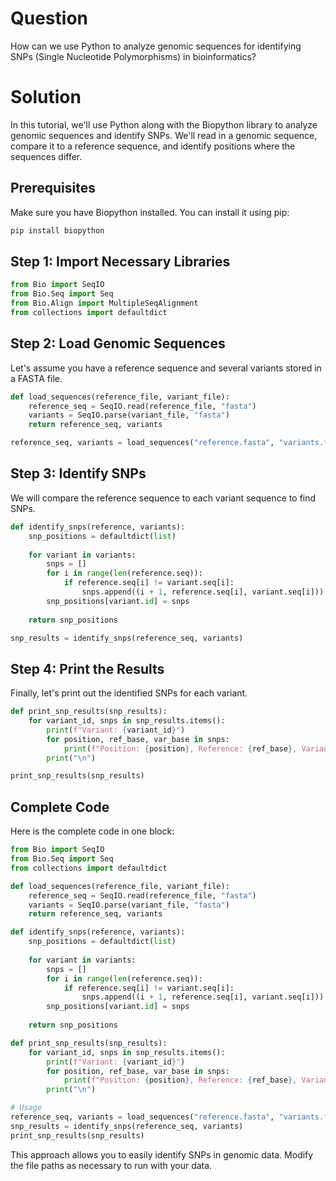 # Question
How can we use Python to analyze genomic sequences for identifying SNPs (Single Nucleotide Polymorphisms) in bioinformatics?

# Solution

In this tutorial, we'll use Python along with the Biopython library to analyze genomic sequences and identify SNPs. We'll read in a genomic sequence, compare it to a reference sequence, and identify positions where the sequences differ.

## Prerequisites
Make sure you have Biopython installed. You can install it using pip:

```bash
pip install biopython
```

## Step 1: Import Necessary Libraries

```python
from Bio import SeqIO
from Bio.Seq import Seq
from Bio.Align import MultipleSeqAlignment
from collections import defaultdict
```

## Step 2: Load Genomic Sequences

Let's assume you have a reference sequence and several variants stored in a FASTA file. 

```python
def load_sequences(reference_file, variant_file):
    reference_seq = SeqIO.read(reference_file, "fasta")
    variants = SeqIO.parse(variant_file, "fasta")
    return reference_seq, variants

reference_seq, variants = load_sequences("reference.fasta", "variants.fasta")
```

## Step 3: Identify SNPs

We will compare the reference sequence to each variant sequence to find SNPs.

```python
def identify_snps(reference, variants):
    snp_positions = defaultdict(list)
    
    for variant in variants:
        snps = []
        for i in range(len(reference.seq)):
            if reference.seq[i] != variant.seq[i]:
                snps.append((i + 1, reference.seq[i], variant.seq[i]))  # Store position, ref, and variant
        snp_positions[variant.id] = snps
    
    return snp_positions

snp_results = identify_snps(reference_seq, variants)
```

## Step 4: Print the Results

Finally, let's print out the identified SNPs for each variant.

```python
def print_snp_results(snp_results):
    for variant_id, snps in snp_results.items():
        print(f"Variant: {variant_id}")
        for position, ref_base, var_base in snps:
            print(f"Position: {position}, Reference: {ref_base}, Variant: {var_base}")
        print("\n")

print_snp_results(snp_results)
```

## Complete Code

Here is the complete code in one block:

```python
from Bio import SeqIO
from Bio.Seq import Seq
from collections import defaultdict

def load_sequences(reference_file, variant_file):
    reference_seq = SeqIO.read(reference_file, "fasta")
    variants = SeqIO.parse(variant_file, "fasta")
    return reference_seq, variants

def identify_snps(reference, variants):
    snp_positions = defaultdict(list)
    
    for variant in variants:
        snps = []
        for i in range(len(reference.seq)):
            if reference.seq[i] != variant.seq[i]:
                snps.append((i + 1, reference.seq[i], variant.seq[i]))  # Store position, ref, and variant
        snp_positions[variant.id] = snps
    
    return snp_positions

def print_snp_results(snp_results):
    for variant_id, snps in snp_results.items():
        print(f"Variant: {variant_id}")
        for position, ref_base, var_base in snps:
            print(f"Position: {position}, Reference: {ref_base}, Variant: {var_base}")
        print("\n")

# Usage
reference_seq, variants = load_sequences("reference.fasta", "variants.fasta")
snp_results = identify_snps(reference_seq, variants)
print_snp_results(snp_results)
```

This approach allows you to easily identify SNPs in genomic data. Modify the file paths as necessary to run with your data.